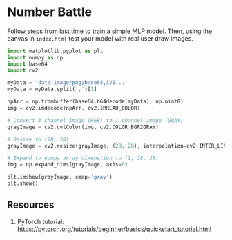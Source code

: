 # Number Battle

Follow steps from last time to train a simple MLP model. Then, using the
canvas in `index.html` test your model with real user draw images.

```py
import matplotlib.pyplot as plt
import numpy as np
import base64
import cv2

myData = 'data:image/png;base64,iVB...'
myData = myData.split(',')[1]

npArr = np.frombuffer(base64.b64decode(myData), np.uint8)
img = cv2.imdecode(npArr, cv2.IMREAD_COLOR)

# Convert 3 channel image (RGB) to 1 channel image (GRAY)
grayImage = cv2.cvtColor(img, cv2.COLOR_BGR2GRAY)

# Resize to (28, 28)
grayImage = cv2.resize(grayImage, (28, 28), interpolation=cv2.INTER_LINEAR)

# Expand to numpy array dimenstion to (1, 28, 28)
img = np.expand_dims(grayImage, axis=0)

plt.imshow(grayImage, cmap='gray')
plt.show()
```

## Resources
1. PyTorch tutorial: https://pytorch.org/tutorials/beginner/basics/quickstart_tutorial.html

